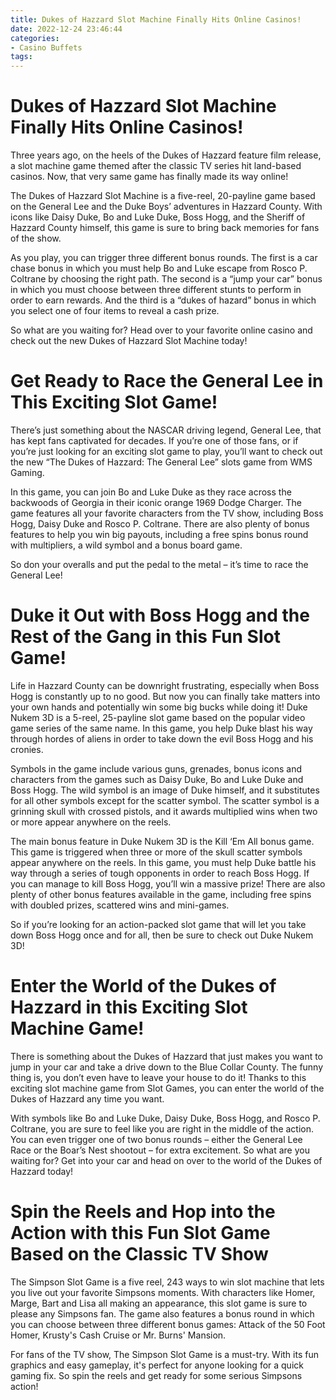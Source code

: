 ```yaml
---
title: Dukes of Hazzard Slot Machine Finally Hits Online Casinos!
date: 2022-12-24 23:46:44
categories:
- Casino Buffets
tags:
---
```



#  Dukes of Hazzard Slot Machine Finally Hits Online Casinos!

Three years ago, on the heels of the Dukes of Hazzard feature film release, a slot machine game themed after the classic TV series hit land-based casinos. Now, that very same game has finally made its way online!

The Dukes of Hazzard Slot Machine is a five-reel, 20-payline game based on the General Lee and the Duke Boys’ adventures in Hazzard County. With icons like Daisy Duke, Bo and Luke Duke, Boss Hogg, and the Sheriff of Hazzard County himself, this game is sure to bring back memories for fans of the show.

As you play, you can trigger three different bonus rounds. The first is a car chase bonus in which you must help Bo and Luke escape from Rosco P. Coltrane by choosing the right path. The second is a “jump your car” bonus in which you must choose between three different stunts to perform in order to earn rewards. And the third is a “dukes of hazard” bonus in which you select one of four items to reveal a cash prize.

So what are you waiting for? Head over to your favorite online casino and check out the new Dukes of Hazzard Slot Machine today!

#  Get Ready to Race the General Lee in This Exciting Slot Game!

There’s just something about the NASCAR driving legend, General Lee, that has kept fans captivated for decades. If you’re one of those fans, or if you’re just looking for an exciting slot game to play, you’ll want to check out the new “The Dukes of Hazzard: The General Lee” slots game from WMS Gaming.

In this game, you can join Bo and Luke Duke as they race across the backwoods of Georgia in their iconic orange 1969 Dodge Charger. The game features all your favorite characters from the TV show, including Boss Hogg, Daisy Duke and Rosco P. Coltrane. There are also plenty of bonus features to help you win big payouts, including a free spins bonus round with multipliers, a wild symbol and a bonus board game.

So don your overalls and put the pedal to the metal – it’s time to race the General Lee!

#  Duke it Out with Boss Hogg and the Rest of the Gang in this Fun Slot Game!

Life in Hazzard County can be downright frustrating, especially when Boss Hogg is constantly up to no good. But now you can finally take matters into your own hands and potentially win some big bucks while doing it! Duke Nukem 3D is a 5-reel, 25-payline slot game based on the popular video game series of the same name. In this game, you help Duke blast his way through hordes of aliens in order to take down the evil Boss Hogg and his cronies.

Symbols in the game include various guns, grenades, bonus icons and characters from the games such as Daisy Duke, Bo and Luke Duke and Boss Hogg. The wild symbol is an image of Duke himself, and it substitutes for all other symbols except for the scatter symbol. The scatter symbol is a grinning skull with crossed pistols, and it awards multiplied wins when two or more appear anywhere on the reels.

The main bonus feature in Duke Nukem 3D is the Kill ‘Em All bonus game. This game is triggered when three or more of the skull scatter symbols appear anywhere on the reels. In this game, you must help Duke battle his way through a series of tough opponents in order to reach Boss Hogg. If you can manage to kill Boss Hogg, you’ll win a massive prize! There are also plenty of other bonus features available in the game, including free spins with doubled prizes, scattered wins and mini-games.

So if you’re looking for an action-packed slot game that will let you take down Boss Hogg once and for all, then be sure to check out Duke Nukem 3D!

#  Enter the World of the Dukes of Hazzard in this Exciting Slot Machine Game!

There is something about the Dukes of Hazzard that just makes you want to jump in your car and take a drive down to the Blue Collar County. The funny thing is, you don’t even have to leave your house to do it! Thanks to this exciting slot machine game from Slot Games, you can enter the world of the Dukes of Hazzard any time you want.

With symbols like Bo and Luke Duke, Daisy Duke, Boss Hogg, and Rosco P. Coltrane, you are sure to feel like you are right in the middle of the action. You can even trigger one of two bonus rounds – either the General Lee Race or the Boar’s Nest shootout – for extra excitement. So what are you waiting for? Get into your car and head on over to the world of the Dukes of Hazzard today!

#  Spin the Reels and Hop into the Action with this Fun Slot Game Based on the Classic TV Show

The Simpson Slot Game is a five reel, 243 ways to win slot machine that lets you live out your favorite Simpsons moments. With characters like Homer, Marge, Bart and Lisa all making an appearance, this slot game is sure to please any Simpsons fan. The game also features a bonus round in which you can choose between three different bonus games: Attack of the 50 Foot Homer, Krusty's Cash Cruise or Mr. Burns' Mansion.

For fans of the TV show, The Simpson Slot Game is a must-try. With its fun graphics and easy gameplay, it's perfect for anyone looking for a quick gaming fix. So spin the reels and get ready for some serious Simpsons action!